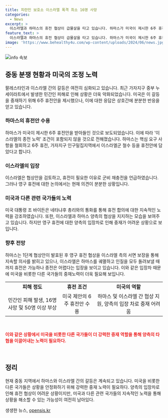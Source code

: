 ```yaml
---
title: 피란민 보호소 이스라엘 폭격 최소 16명 사망
categories:
  - News
excerpt: >
  이스라엘과 하마스의 휴전 협상이 급물살을 타고 있습니다. 하마스가 미국이 제시한 6주 휴전안을 받아들이고, 종전 노력 조건을 빼기로 했다는 보도가 나왔습니다. 가자지구 주민 약 7000명이 있던 누세이라트 피란민 보호소에 이스라엘이 폭격을 가해 민간인 사상자가 나왔습니다. 이에 대한 국제 사회의 관심이 높아지고 있으며, 이에 관련된 협상 진행 상황을 주목해야 할 것입니다.
feature_text: >
  이스라엘과 하마스의 휴전 협상이 급물살을 타고 있습니다. 하마스가 미국이 제시한 6주 휴전안을 받아들이고, 종전 노력 조건을 빼기로 했다는 보도가 나왔습니다. 가자지구 주민 약 7000명이 있던 누세이라트 피란민 보호소에 이스라엘이 폭격을 가해 민간인 사상자가 나왔습니다. 이에 대한 국제 사회의 관심이 높아지고 있으며, 이에 관련된 협상 진행 상황을 주목해야 할 것입니다.
image: 'https://www.behealthy4u.com/wp-content/uploads/2024/06/news.jpg'
---
```


<p><img src="https://www.behealthy4u.com/wp-content/uploads/2024/06/news.jpg" alt="info 속보" /></p>

<h2 data-ke-size="size26">중동 분쟁 현황과 미국의 조정 노력</h2>

<p data-ke-size="size16">팔레스타인과 이스라엘 간의 갈등은 여전히 심화되고 있습니다. 최근 가자지구 중부 누세이라트에서 발생한 민간인 피해로 인해 상황은 더욱 악화되었습니다. 미국은 이 갈등을 중재하기 위해 6주 휴전안을 제시했으나, 이에 대한 응답은 상호간에 분분한 반응을 얻고 있습니다.</p>

<h3><b>하마스의 휴전안 수용</b></h3>

<p data-ke-size="size16">하마스가 미국이 제시한 6주 휴전안을 받아들인 것으로 보도되었습니다. 이에 따라 '이스라엘의 종전 노력' 조건이 포함되지 않을 것으로 전해졌습니다. 하마스는 핵심 요구 사항을 철회하고 6주 휴전, 가자지구 인구밀집지역에서 이스라엘군 철수 등을 휴전안에 담았다고 합니다.</p>

<h3><b>이스라엘의 입장</b></h3>

<p data-ke-size="size16">이스라엘은 협상안을 검토하고, 휴전이 필요한 이유로 군비 재충전을 언급하였습니다. 그러나 영구 휴전에 대한 논의에서는 현재 의견이 분분한 상황입니다.</p>

<h3><b>미국과 다른 관련 국가들의 노력</b></h3>

<p data-ke-size="size16">미국 대통령 조 바이든은 네타냐후 총리와의 통화를 통해 휴전 합의에 대한 지속적인 노력을 강조하였습니다. 또한, 이스라엘과 하마스 양측의 협상을 지지하는 모습을 보여주고 있습니다. 하지만 영구 휴전에 대한 양측의 입장차로 인해 중재가 어려운 상황으로 보입니다. </p>

<h3><b>향후 전망</b></h3>

<p data-ke-size="size16">하마스는 1단계 협상안이 발효된 후 영구 휴전 협상을 이스라엘 측의 서면 보장을 통해 지속할 의사를 밝히고 있으나, 이스라엘은 하마스를 궤멸하고 인질을 모두 돌려보낼 때까지 휴전은 가능하나 종전은 어렵다는 입장을 보이고 있습니다. 이와 같은 입장차 때문에 미국을 비롯한 다른 국가들의 중재노력이 더욱 필요해 보입니다.</p>

<table>
    <tr>
        <td style="text-align: center; height: 17px;"><b>피해 정도</b></td>
        <td style="text-align: center; height: 17px;"><b>휴전 조건</b></td>
        <td style="text-align: center; height: 17px;"><b>미국의 역할</b></td>
    </tr>
    <tr>
        <td style="text-align: center;">민간인 피해 발생, 16명 사망 및 50명 이상 부상</td>
        <td style="text-align: center;">미국 제안의 6주 휴전안 수용</td>
        <td style="text-align: center;">하마스 및 이스라엘 간 협상 지원, 양측의 입장 차로 중재 어려움</td>
    </tr>
</table>

<p data-ke-size="size16">&nbsp;</p>

<p><b><span style="color: #ee2323;">이와 같은 상황에서 미국을 비롯한 다른 국가들이 더 강력한 중재 역할을 통해 양측의 타협을 이끌어내는 노력이 필요하다.</span></b></p>

<p data-ke-size="size16">&nbsp;</p>

<h2 data-ke-size="size26">정리</h2>

<p data-ke-size="size16">현재 중동 지역에서 하마스와 이스라엘 간의 갈등은 계속되고 있습니다. 미국을 비롯한 다른 국가들은 상황을 안정화하기 위해 강력한 중재 노력이 필요하다. 양측의 입장차로 인해 휴전 협상이 어려운 상황이지만, 미국과 다른 관련 국가들의 지속적인 노력을 통해 상황을 해소할 수 있는 가능성이 여전히 남아있다.</p>
생생한 뉴스, <a href="https://opensis.kr" rel="dofollow">opensis.kr</a>



